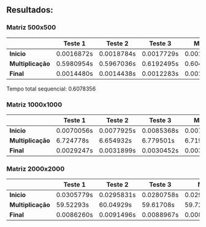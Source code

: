 ## Resultados:
### Matriz 500x500
| | Teste 1 | Teste 2 | Teste 3 | Média |
|---|---|---|---|---|
| **Inicio**        | 0.0016872s | 0.0018784s | 0.0017729s | 0.0017795s |
| **Multiplicação** | 0.5980954s | 0.5967036s | 0.6192495s | 0.6046828s |
| **Final**         | 0.0014480s | 0.0014438s | 0.0012283s | 0.0013733s |

Tempo total sequencial: 0.6078356

### Matriz 1000x1000
| | Teste 1 | Teste 2 | Teste 3 | Média |
|---|---|---|---|---|
| **Inicio**        | 0.0070056s | 0.0077925s | 0.0085368s | 0.0077783s |
| **Multiplicação** | 6.724778s  | 6.654932s  | 6.779501s  | 6.719737s |
| **Final**         | 0.0029247s | 0.0031899s | 0.0030452s | 0.0030532s|

### Matriz 2000x2000
| | Teste 1 | Teste 2 | Teste 3 | Média |
|---|---|---|---|---|
| **Inicio**        | 0.0305779s | 0.0295831s | 0.0280758s | 0.029412266s |
| **Multiplicação** | 59.52293s  | 60.04929s  | 59.61708s  | 59.72976667s |
| **Final**         | 0.0086260s | 0.0091496s | 0.0088967s | 0.008890766s |
